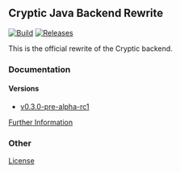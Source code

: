 ## Cryptic Java Backend Rewrite

[![Build](https://github.com/cryptic-game/java-backend-dev/workflows/Cryptic%20Backend%20Build/badge.svg)](https://github.com/cryptic-game/java-backend-dev/actions?query=workflow%3A%22Cryptic+Backend+Build%22)
[![Releases](https://badge.fury.io/gh/cryptic-game%2Fjava-backend-dev.svg)](https://github.com/cryptic-game/java-backend-dev/releases)

This is the official rewrite of the Cryptic backend.

### Documentation

#### Versions
- [v0.3.0-pre-alpha-rc1](javadoc/0.3.0-pre-alpha-rc1)

[Further Information](https://wiki.cryptic-game.net/books/einf%C3%BChrungen/chapter/java)  

### Other

[License](https://github.com/cryptic-game/java-backend-dev/blob/master/LICENSE)
